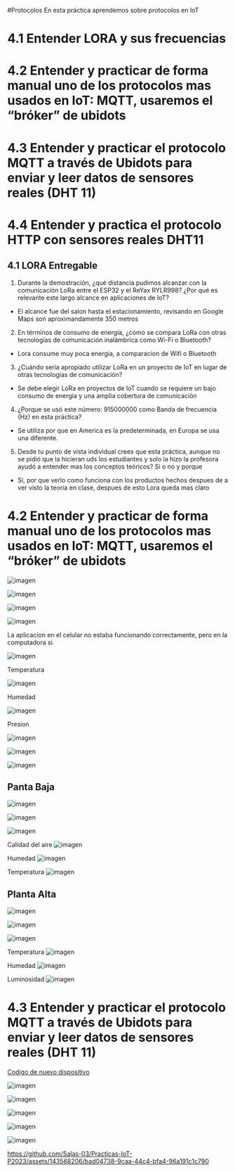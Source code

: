 #Protocolos
En esta práctica aprendemos sobre protocolos en IoT
# 4.1 Entender LORA y sus frecuencias
# 4.2 Entender y practicar de forma manual uno de los protocolos mas usados en IoT: MQTT, usaremos el “bróker” de ubidots
# 4.3 Entender y practicar el protocolo MQTT a través de Ubidots para enviar y leer datos de sensores reales (DHT 11)
# 4.4 Entender y practica el protocolo HTTP con sensores reales DHT11

## 4.1 LORA Entregable

1. Durante la demostración, ¿qué distancia pudimos alcanzar con la comunicación LoRa entre el ESP32
y el ReYax RYLR998? ¿Por qué es relevante este largo alcance en aplicaciones de IoT?
- El alcance fue del salon hasta el estacionamiento, revisando en Google Maps son aproximandamente 350 metros
2. En términos de consumo de energía, ¿cómo se compara LoRa con otras tecnologías de comunicación
inalámbrica como Wi-Fi o Bluetooth?
- Lora consume muy poca energia, a comparacion de Wifi o Bluetooth
3. ¿Cuándo sería apropiado utilizar LoRa en un proyecto de IoT en lugar de otras tecnologías de
comunicación?
- Se debe elegir LoRa en proyectos de IoT cuando se requiere un bajo consumo de energía y una amplia cobertura de comunicación
4. ¿Porque se usó este número: 915000000 como Banda de frecuencia (Hz) en esta práctica?
- Se utiliza por que en America es la predeterminada, en Europa se usa una diferente.
5. Desde tu punto de vista individual crees que esta práctica, aunque no se pidió que la hicieran uds los
estudiantes y solo la hizo la profesora ayudó a entender mas los conceptos teóricos? Si o no y porque
- Si, por que verlo como funciona con los productos hechos despues de a ver visto la teoria en clase, despues de esto Lora queda mas claro

# 4.2 Entender y practicar de forma manual uno de los protocolos mas usados en IoT: MQTT, usaremos el “bróker” de ubidots

![imagen](https://github.com/Salas-03/Practicas-IoT-P2023/assets/143568206/6a8cfcb7-fb49-4475-9ea0-20d3f750c2b0)

![imagen](https://github.com/Salas-03/Practicas-IoT-P2023/assets/143568206/54773ae2-9d4a-4d18-9905-66cbb2da3265)

![imagen](https://github.com/Salas-03/Practicas-IoT-P2023/assets/143568206/5bbf2bc6-f97e-47f6-816d-331f964d0b39)

![imagen](https://github.com/Salas-03/Practicas-IoT-P2023/assets/143568206/5e4e667a-b99d-49df-9ae8-dc01c7a76b99)

La aplicacion en el celular no estaba funcionando correctamente, pero en la computadora si.

![imagen](https://github.com/Salas-03/Practicas-IoT-P2023/assets/143568206/e3e0e713-b2c5-457a-a5c2-94ba7bc0a07f)

Temperatura

![imagen](https://github.com/Salas-03/Practicas-IoT-P2023/assets/143568206/6b3468f8-bbf5-4cec-be75-e4a66b6231c3)

Humedad

![imagen](https://github.com/Salas-03/Practicas-IoT-P2023/assets/143568206/e70203e5-0ff6-4e71-8ea1-3b4ec994d522)

Presion

![imagen](https://github.com/Salas-03/Practicas-IoT-P2023/assets/143568206/98f28d67-9206-4466-9dd7-2b7d3bb129f7)

![imagen](https://github.com/Salas-03/Practicas-IoT-P2023/assets/143568206/675e9213-0c3f-4c46-95a0-7824b3a98a35)

![imagen](https://github.com/Salas-03/Practicas-IoT-P2023/assets/143568206/8909720e-c195-437d-b006-789583e8c359)


## Panta Baja
![imagen](https://github.com/Salas-03/Practicas-IoT-P2023/assets/143568206/28affd3e-7ac2-4c43-8545-ac53c9712519)

![imagen](https://github.com/Salas-03/Practicas-IoT-P2023/assets/143568206/5a33a28b-dc08-4d67-9e98-2368aba5f4c1)

![imagen](https://github.com/Salas-03/Practicas-IoT-P2023/assets/143568206/369d6b79-53c0-4d30-bdb8-abbbe1b1eb17)

Calidad del aire
![imagen](https://github.com/Salas-03/Practicas-IoT-P2023/assets/143568206/69756bf6-554d-4dc2-9ad6-31fa69b639be)

Humedad
![imagen](https://github.com/Salas-03/Practicas-IoT-P2023/assets/143568206/5ff1a4eb-3e09-4171-8c14-105e79cdbe3f)

Temperatura
![imagen](https://github.com/Salas-03/Practicas-IoT-P2023/assets/143568206/5550cda5-6911-46af-8e51-1085571958c3)

## Planta Alta

![imagen](https://github.com/Salas-03/Practicas-IoT-P2023/assets/143568206/9cee62b7-ab60-498b-b719-3c28c1bfd4c4)

![imagen](https://github.com/Salas-03/Practicas-IoT-P2023/assets/143568206/0785ac17-3d7b-495b-bd84-4b287dbbccff)

![imagen](https://github.com/Salas-03/Practicas-IoT-P2023/assets/143568206/f1cdc8b3-489e-4945-8a7d-093c52e10d6b)

Temperatura
![imagen](https://github.com/Salas-03/Practicas-IoT-P2023/assets/143568206/382611fe-6926-4ab2-873b-ed865a90985e)

Humedad
![imagen](https://github.com/Salas-03/Practicas-IoT-P2023/assets/143568206/0ced3517-0715-4ae8-afa9-f90874e25d3b)

Luminosidad
![imagen](https://github.com/Salas-03/Practicas-IoT-P2023/assets/143568206/bdfaa3e8-f26e-4021-a30d-fb9bac745fa2)

# 4.3 Entender y practicar el protocolo MQTT a través de Ubidots para enviar y leer datos de sensores reales (DHT 11)

[Codigo de nuevo dispositivo](CodigoUbidots.ime)

![imagen](https://github.com/Salas-03/Practicas-IoT-P2023/assets/143568206/42f55ff0-b108-405f-b22c-d255f576facc)

![imagen](https://github.com/Salas-03/Practicas-IoT-P2023/assets/143568206/82c8a2b0-7efa-416a-91a6-92d4736a1dde)

![imagen](https://github.com/Salas-03/Practicas-IoT-P2023/assets/143568206/7b368b4d-2c75-426d-b877-b7927638c250)

![imagen](https://github.com/Salas-03/Practicas-IoT-P2023/assets/143568206/55c14642-7d7b-4d98-93dc-70e2d3928caa)

![imagen](https://github.com/Salas-03/Practicas-IoT-P2023/assets/143568206/8c873471-e63a-41ce-9d9a-23d8c4f4b1b1)

https://github.com/Salas-03/Practicas-IoT-P2023/assets/143568206/bad04738-9caa-44c4-bfa4-96a191c1c790






